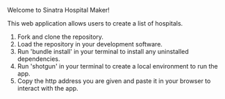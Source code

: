 Welcome to Sinatra Hospital Maker!

This web application allows users to create a list of hospitals.

1. Fork and clone the repository.
2. Load the repository in your development software.
3. Run 'bundle install' in your terminal to install any uninstalled dependencies.
4. Run 'shotgun' in your terminal to create a local environment to run the app.
5. Copy the http address you are given and paste it in your browser to interact with the app.

